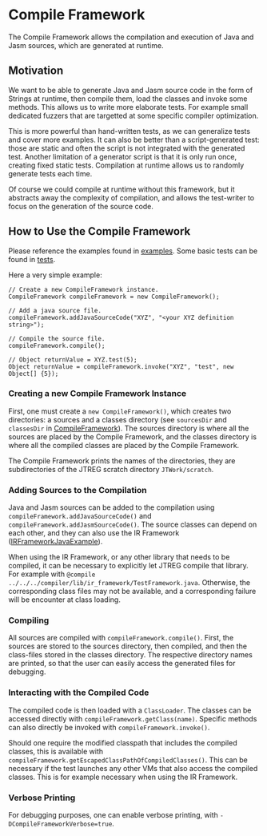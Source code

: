 # Compile Framework
The Compile Framework allows the compilation and execution of Java and Jasm sources, which are generated at runtime.

## Motivation
We want to be able to generate Java and Jasm source code in the form of Strings at runtime, then compile them, load the classes and invoke some methods. This allows us to write more elaborate tests. For example small dedicated fuzzers that are targetted at some specific compiler optimization.

This is more powerful than hand-written tests, as we can generalize tests and cover more examples. It can also be better than a script-generated test: those are static and often the script is not integrated with the generated test. Another limitation of a generator script is that it is only run once, creating fixed static tests. Compilation at runtime allows us to randomly generate tests each time.

Of course we could compile at runtime without this framework, but it abstracts away the complexity of compilation, and allows the test-writer to focus on the generation of the source code.

## How to Use the Compile Framework

Please reference the examples found in [examples](../../../testlibrary_tests/compile_framework/examples/). Some basic tests can be found in [tests](../../../testlibrary_tests/compile_framework/tests/).

Here a very simple example:

    // Create a new CompileFramework instance.
    CompileFramework compileFramework = new CompileFramework();

    // Add a java source file.
    compileFramework.addJavaSourceCode("XYZ", "<your XYZ definition string>");

    // Compile the source file.
    compileFramework.compile();

    // Object returnValue = XYZ.test(5);
    Object returnValue = compileFramework.invoke("XYZ", "test", new Object[] {5});

### Creating a new Compile Framework Instance

First, one must create a `new CompileFramework()`, which creates two directories: a sources and a classes directory (see `sourcesDir` and `classesDir` in [CompileFramework](./CompileFramework.java)). The sources directory is where all the sources are placed by the Compile Framework, and the classes directory is where all the compiled classes are placed by the Compile Framework.

The Compile Framework prints the names of the directories, they are subdirectories of the JTREG scratch directory `JTWork/scratch`.

### Adding Sources to the Compilation

Java and Jasm sources can be added to the compilation using `compileFramework.addJavaSourceCode()` and `compileFramework.addJasmSourceCode()`. The source classes can depend on each other, and they can also use the IR Framework ([IRFrameworkJavaExample](../../../testlibrary_tests/compile_framework/examples/IRFrameworkJavaExample.java)).

When using the IR Framework, or any other library that needs to be compiled, it can be necessary to explicitly let JTREG compile that library. For example with `@compile ../../../compiler/lib/ir_framework/TestFramework.java`. Otherwise, the corresponding class files may not be available, and a corresponding failure will be encounter at class loading.

### Compiling

All sources are compiled with `compileFramework.compile()`. First, the sources are stored to the sources directory, then compiled, and then the class-files stored in the classes directory. The respective directory names are printed, so that the user can easily access the generated files for debugging.

### Interacting with the Compiled Code

The compiled code is then loaded with a `ClassLoader`. The classes can be accessed directly with `compileFramework.getClass(name)`. Specific methods can also directly be invoked with `compileFramework.invoke()`.

Should one require the modified classpath that includes the compiled classes, this is available with `compileFramework.getEscapedClassPathOfCompiledClasses()`. This can be necessary if the test launches any other VMs that also access the compiled classes. This is for example necessary when using the IR Framework.

### Verbose Printing

For debugging purposes, one can enable verbose printing, with `-DCompileFrameworkVerbose=true`.

